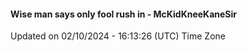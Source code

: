 #### Wise man says only fool rush in - McKidKneeKaneSir
Updated on 02/10/2024 - 16:13:26 (UTC) Time Zone
